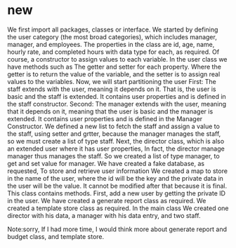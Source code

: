 # new
   We first import all packages, classes or interface.
We started by defining the user category (the most broad categories), which includes manager, manager, and employees.
The properties in the class are id, age, name, hourly rate, and
completed hours with data type for each, as required.
Of course, a constructor to assign values ​​to each variable.
In the user class we have methods such as
The getter and setter for each property.
Where the getter is to return the value of the variable, and the setter is to assign real values ​​to the variables.
   Now, we will start partitioning the user
First: The staff extends with the user, meaning it depends on it. That is, the user is basic and the staff is extended.
It contains user properties and is defined in the staff constructor.
   Second: The manager extends with the user, meaning that it depends on it, meaning that the user is basic and the manager is extended.
It contains user properties and is defined in the Manager Constructor.
We defined a new list to fetch the staff and assign a value to the staff, using setter and grtter, because the manager manages the staff, so we must create a list of type staff.
   Next, the director class, which is also an extended user where it has user properties,
In fact, the director manage manager thus manages the staff.
So we created a list of type manager, to get and set value for manager.
   We have created a fake database, as requested, To store and retrieve user information
We created a map to store in the name of the user, where the id will be the key and the private data in the user will be the value.
It cannot be modified after that because it is final.
This class contains methods. First, add a new user by getting the private ID in the user.
  We have created a generate report class as required. We created a template store class as required.
  In the main class
We created one director with his data, a manager with his data entry, and two staff.

Note:sorry,
If I had more time, I would think more about generate report and budget class, and template store.
  

